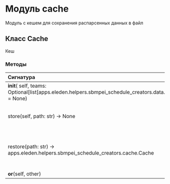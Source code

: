 # Модуль cache

Модуль с кешем для сохранения распарсенных данных в файл

## Класс Cache

Кеш

### Методы

| Сигнатура                                                                                                 | Декораторы       | Описание                                                                    |
| :-------------------------------------------------------------------------------------------------------- | :--------------- | :-------------------------------------------------------------------------- |
| __init__( self, teams: Optional[list[apps.eleden.helpers.sbmpei_schedule_creators.data.TeamData]] = None) | -                | -                                                                           |
| store(self, path: str) -&#62; None                                                                        | -                | Сохранение данных в файл.:param path: путь к файлу                          |
| restore(path: str) -&#62; apps.eleden.helpers.sbmpei_schedule_creators.cache.Cache                        | ['staticmethod'] | Восстановление данных.:param path: путь к файлу:return: восстановленный кеш |
| __or__(self, other)                                                                                       | -                | Return self|value.                                                          |